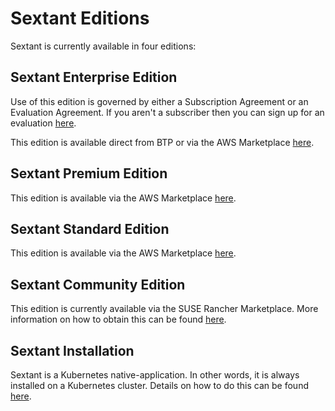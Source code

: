 # Sextant Editions

Sextant is currently available in four editions:

## Sextant Enterprise Edition

Use of this edition is governed by either a Subscription Agreement or an
Evaluation Agreement. If you aren't a subscriber then you can sign up for an
evaluation
[here](https://btp.works/sextant/evaluation).

This edition is available direct from BTP or via the AWS Marketplace
[here](https://aws.amazon.com/marketplace/pp/prodview-4uijahfv62uso).

## Sextant Premium Edition

This edition is available via the AWS Marketplace
[here](https://aws.amazon.com/marketplace/pp/prodview-yfngflucfkkr6).

## Sextant Standard Edition

This edition is available via the AWS Marketplace
[here](https://aws.amazon.com/marketplace/pp/prodview-ym3pozdhddgmy).

## Sextant Community Edition

This edition is currently available via the SUSE Rancher Marketplace. More
information on how to obtain this can be found
[here](https://www.suse.com/c/btp-sextant-and-suse-rancher/).

## Sextant Installation

Sextant is a Kubernetes native-application. In other words, it is always
installed on a Kubernetes cluster. Details on how to do this can be found
[here](installation/overview.md).
